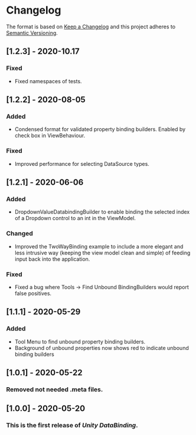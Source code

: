 # Changelog

The format is based on [Keep a Changelog](http://keepachangelog.com/en/1.0.0/)
and this project adheres to [Semantic Versioning](http://semver.org/spec/v2.0.0.html).

## [1.2.3] - 2020-10.17
### Fixed
- Fixed namespaces of tests.

## [1.2.2] - 2020-08-05
### Added
- Condensed format for validated property binding builders. Enabled by check box in ViewBehaviour.
### Fixed
- Improved performance for selecting DataSource types.

## [1.2.1] - 2020-06-06
### Added
- DropdownValueDatabindingBuilder to enable binding the selected index of a Dropdown control to an int in the ViewModel.

### Changed
- Improved the TwoWayBinding example to include a more elegant and less intrusive way (keeping the view model clean and simple) of feeding input back into the application.

### Fixed
- Fixed a bug where Tools -> Find Unbound BindingBuilders would report false positives.


## [1.1.1] - 2020-05-29
### Added
- Tool Menu to find unbound property binding builders.
- Background of unbound properties now shows red to indicate unbound binding builders


## [1.0.1] - 2020-05-22

### Removed not needed .meta files.

## [1.0.0] - 2020-05-20

### This is the first release of *Unity DataBinding*.